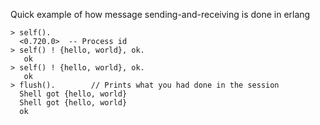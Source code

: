    Quick example of how message sending-and-receiving is done in erlang
   
   ```erl-sh
   > self().
     <0.720.0>  -- Process id
   > self() ! {hello, world}, ok.
      ok
   > self() ! {hello, world}, ok.
      ok
   > flush().        // Prints what you had done in the session
     Shell got {hello, world}   
     Shell got {hello, world}
     ok
